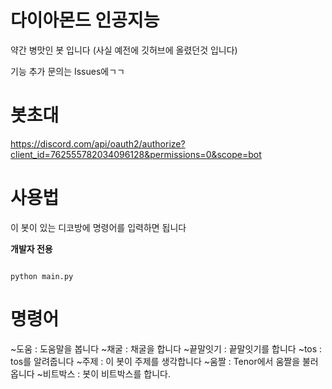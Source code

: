 # 다이아몬드 인공지능

약간 병맛인 봇 입니다
(사실 예전에 깃허브에 올렸던것 입니다)

기능 추가 문의는 Issues에ㄱㄱ

# 봇초대

https://discord.com/api/oauth2/authorize?client_id=762555782034096128&permissions=0&scope=bot

# 사용법

이 봇이 있는 디코방에 명령어를 입력하면 됩니다

**개발자 전용**

```pip3 install -r .\requirements.txt
```

```
python main.py
```

# 명령어
~도움 : 도움말을 봅니다
~채굴 : 채굴을 합니다
~끝말잇기 : 끝말잇기를 합니다
~tos : tos를 알려줍니다
~주제 : 이 봇이 주제를 생각합니다 
~움짤 : Tenor에서 움짤을 불러옵니다
~비트박스 : 봇이 비트박스를 합니다.
